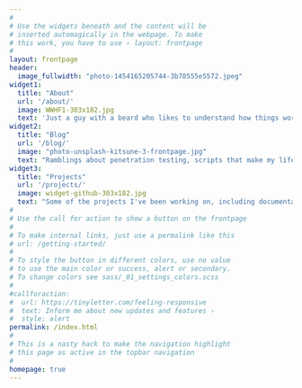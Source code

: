 ```yaml
---
#
# Use the widgets beneath and the content will be
# inserted automagically in the webpage. To make
# this work, you have to use › layout: frontpage
#
layout: frontpage
header:
  image_fullwidth: "photo-1454165205744-3b78555e5572.jpeg"
widget1:
  title: "About"
  url: '/about/'
  image: WWHF1-303x182.jpg
  text: 'Just a guy with a beard who likes to understand how things work. And tacos. Lots of tacos.'
widget2:
  title: "Blog"
  url: '/blog/'
  image: "photo-unsplash-kitsune-3-frontpage.jpg"  
  text: "Ramblings about penetration testing, scripts that make my life easier, and how bad the Braves will be this season."
widget3:
  title: "Projects"
  url: '/projects/'
  image: widget-github-303x182.jpg
  text: "Some of the projects I've been working on, including documentation and example usage."
#
# Use the call for action to show a button on the frontpage
#
# To make internal links, just use a permalink like this
# url: /getting-started/
#
# To style the button in different colors, use no value
# to use the main color or success, alert or secondary.
# To change colors see sass/_01_settings_colors.scss
#
#callforaction:
#  url: https://tinyletter.com/feeling-responsive
#  text: Inform me about new updates and features ›
#  style: alert
permalink: /index.html
#
# This is a nasty hack to make the navigation highlight
# this page as active in the topbar navigation
#
homepage: true
---
```

<meta name="twitter:image" content="http://porterhau5.com/images/twitter-meta-homepage.png">
